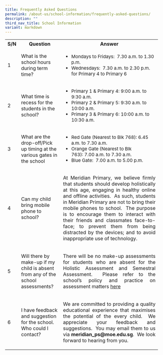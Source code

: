 ```yaml
---
title: Frequently Asked Questions
permalink: /about-us/school-information/frequently-asked-questions/
description: ""
third_nav_title: School Information
variant: markdown
---
```

<table style="width:100%">
  <tbody><tr>
    <th>S/N</th>
    <th>Question</th>
    <th>Answer</th>
  </tr>
  <tr>
    <td>1</td>
    <td>What is the school hours during term time?</td>
    <td><ul>
			<li style="font-size:15px">Mondays to Fridays:&nbsp; 7.30 a.m. to 1.30 p.m.</li>
			<li style="font-size:15px">Wednesdays:&nbsp; 7.30 a.m. to 2.30 p.m. for Primary 4 to Primary 6</li>
	</ul></td>
  </tr>
  <tr>
    <td>2</td>
    <td>What time is recess for the students in the school?</td>
    <td><ul>
			<li style="font-size:15px">Primary 1 &amp; Primary 4: 9:00 a.m. to 9:30 a.m.</li>
			<li style="font-size:15px">Primary 2 &amp; Primary 5: 9:30 a.m. to 10:00 a.m.</li>
			<li style="font-size:15px">Primary 3 &amp; Primary 6: 10:00 a.m. to 10:30 a.m.</li>
	</ul></td>
  </tr>
	<tr>
    <td>3</td>
    <td>What are the drop-off/Pick up timing at the various gates in the school</td>
    <td><ul>
			<li style="font-size:15px">Red Gate (Nearest to Blk 768): 6.45 a.m. to 7.30 a.m.</li>
			<li style="font-size:15px">Orange Gate (Nearest to Blk 763):&nbsp;7.00 a.m. to 7.30 a.m.</li>
			<li style="font-size:15px">Blue Gate:&nbsp; 7.00 a.m. to 5.00 p.m.</li>
	</ul></td>
  </tr>
	<tr>
    <td>4</td>
    <td>Can my child bring mobile phone to school?</td>
    <td><p align="justify">At Meridian Primary, we believe firmly that students should develop holistically at this age, engaging in healthy online and offline activities.&nbsp; As such, students in Meridian Primary are not to bring their mobile phones to school.&nbsp; The purpose is to encourage them to interact with their friends and classmates&nbsp;face-to-face; to prevent them from being distracted by the devices; and to avoid inappropriate use of technology.</p></td>
  </tr>
	<tr>
    <td>5</td>
    <td>Will there by make-up if my child is absent from any of the school assessments?</td>
    <td><p align="justify">There will be no make-up assessments for students who are absent for the Holistic Assessment and Semestral Assessment.&nbsp; Please refer to the school’s policy and practice on assessment matters <a href="https://www.meridianpri.moe.edu.sg/communications/assessment-matters/school-policy-n-practice-on-assessment-matters/">here</a></p></td>
  </tr>
		<tr>
    <td>6</td>
    <td>I have feedback and suggestion for the school. Who could&nbsp;I contact?</td>
    <td><p align="justify">We are committed to providing a&nbsp;quality educational experience that maximises the potential of the every child.&nbsp; We appreciate your feedback and suggestions.&nbsp; You may email them to us via <b>meridian_ps@moe.edu.sg</b>.&nbsp;
We look forward to hearing from you.</p></td>
  </tr>
</tbody></table>